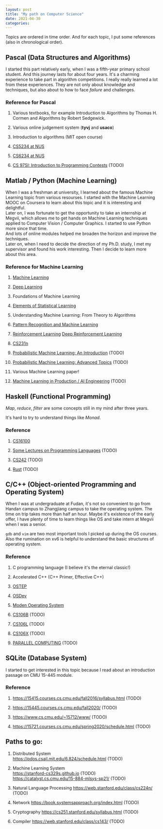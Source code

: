 ```yaml
---
layout: post
title: "My path on Computer Science"
date: 2021-04-30
categories:
---
```


Topics are ordered in time order. And for each topic, I put some references (also in chronological order).

## Pascal (Data Structures and Algorithms)

I started this part relatively early, when I was a fifth-year primary school student. And this journey lasts for about four years. It's a charming experience to take part in algorithm competitions. I really really learned a lot from these experiences. They are not only about knowledge and techniques, but also about to how to face _failure_ and challenges.

### Reference for Pascal

1. Various textbooks, for example Introduction to Algorithms by Thomas H. Cormen and Algorithms by Robert Sedgewick.

2. Various online judgement system (**tyvj** and **usaco**)

3. Introduction to algorithms (MIT open course)

4. [CS5234 at NUS](https://www.comp.nus.edu.sg/~gilbert/CS5234/)

5. [CS6234 at NUS](https://www.comp.nus.edu.sg/~cs6234/2009/)

6. [CS 97SI: Introduction to Programming Contests](https://web.stanford.edu/class/cs97si/) (TODO)

## Matlab / Python (Machine Learning)

When I was a freshman at university, I learned about the famous Machine Learning topic from various resourses. I started with the Machine Learning MOOC on Coursera to learn about this topic and it is interesting and delightful. <br>
Later on, I was fortunate to get the opportunity to take an internship at Megvii, which allows me to get hands on Machine Learning techniques applied to Computer Vision / Computer Graphics. I started to use Python more since that time. <br>
And lots of online modules helped me broaden the horizon and improve the techniques.  <br>
Later on, when I need to decide the direction of my Ph.D. study, I met my supervisor and found his work interesting. Then I decide to learn more about this area. <br>

### Reference for Machine Learning

1. [Machine Learning](https://www.coursera.org/learn/machine-learning)

2. [Deep Learning](https://www.deeplearningbook.org)

3. Foundations of Machine Learning

4. [Elements of Statistical Learning](https://hastie.su.domains/Papers/ESLII.pdf)

5. Understanding Machine Learning: From Theory to Algorithms

6. [Pattern Recognition and Machine Learning](https://www.microsoft.com/en-us/research/uploads/prod/2006/01/Bishop-Pattern-Recognition-and-Machine-Learning-2006.pdf)

7. [Reinforcement Learning](https://web.stanford.edu/class/psych209/Readings/SuttonBartoIPRLBook2ndEd.pdf)
   [Deep Reinforcement Learning](http://rail.eecs.berkeley.edu/deeprlcourse/)

8. [CS231n](http://cs231n.stanford.edu)

9. [Probabilistic Machine Learning: An Introduction](https://probml.github.io/pml-book/book1.html) (TODO)

10. [Probabilistic Machine Learning: Advanced Topics](https://probml.github.io/pml-book/book2.html) (TODO)

11. Various Machine Learning paper!

12. [Machine Learning in Production / AI Engineering](https://ckaestne.github.io/seai/) (TODO)

## Haskell (Functional Programming)

*Map*, *reduce*, *filter* are some concepts still in my mind after three years.

It's hard to try to understand things like *Monad*.

### Reference

1. [CS16100](http://cmsc-16100.cs.uchicago.edu/2020-autumn/)

2. [Some Lectures on Programming Languages](http://www.cs.tufts.edu/~kfisher/teaching.html) (TODO)

3. [CS242](http://www.cs.tufts.edu/~kfisher/teaching.html) (TODO)

4. [Rust](https://doc.rust-lang.org/book/) (TODO)

## C/C++ (Object-oriented Programming and Operating System)

When I was at undergraduate at Fudan, it's not so convenient to go from Handan campus to Zhangjiang campus to take the operating system. The time on trip takes more than half an hour. Maybe it's existence of the early offer, I have plenty of time to learn things like OS and take intern at Megvii when I was a senior.

`gdb` and `vim` are two most important tools I picked up during the OS courses. Also the rumination on xv6 is helpful to understand the basic structures of operating system.

### Reference

1. C programming language (I believe it's the eternal classic!)

2. Accelerated C++ (C++ Primer, Effective C++)

3. [OSTEP](http://pages.cs.wisc.edu/~remzi/OSTEP/)

4. [OSDev](https://wiki.osdev.org/Main_Page)

5. [Moden Operating System](https://en.wikipedia.org/wiki/Modern_Operating_Systems)

6. [CS106B](https://web.stanford.edu/class/cs106b/) (TODO)

7. [CS106L](https://web.stanford.edu/class/cs106l/) (TODO)

8. [CS106X](https://web.stanford.edu/class/cs106x/) (TODO)

9. [PARALLEL COMPUTING](https://gfxcourses.stanford.edu/cs149/fall21) (TODO)

## SQLite (Database System)

I started to get interested in this topic because I read about an introduction passage on CMU 15-445 module.

### Reference

1. <https://15415.courses.cs.cmu.edu/fall2016/syllabus.html> (TODO)

2. <https://15445.courses.cs.cmu.edu/fall2020/> (TODO)

3. <https://www.cs.cmu.edu/~15712/www/> (TODO)

4. <https://15721.courses.cs.cmu.edu/spring2020/schedule.html> (TODO)

## Paths to go:

1. Distributed System<br>
   https://pdos.csail.mit.edu/6.824/schedule.html (TODO)

2. Machine Learning System<br>
   <https://stanford-cs329s.github.io> (TODO)<br>
   <https://catalyst.cs.cmu.edu/15-884-mlsys-sp21/> (TODO)

3. Natural Language Processing
   <https://web.stanford.edu/class/cs224n/> (TODO)

4. Network
   <https://book.systemsapproach.org/index.html> (TODO)

5. Cryptography
   <https://cs251.stanford.edu/syllabus.html> (TODO)

6. Compiler
   <https://web.stanford.edu/class/cs143/> (TODO)
